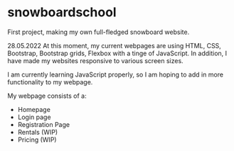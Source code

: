 # snowboardschool
First project, making my own full-fledged snowboard website. 

28.05.2022
At this moment, my current webpages are using HTML, CSS, Bootstrap, Bootstrap grids, Flexbox with a tinge of JavaScript. In addition, I have made my websites responsive to various screen sizes.

I am currently learning JavaScript properly, so I am hoping to add in more functionality to my webpage.

My webpage consists of a:
- Homepage
- Login page
- Registration Page
- Rentals (WIP)
- Pricing (WIP)